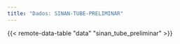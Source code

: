 ```yaml
---
title: "Dados: SINAN-TUBE-PRELIMINAR"
---
```


{{< remote-data-table "data" "sinan_tube_preliminar" >}}
